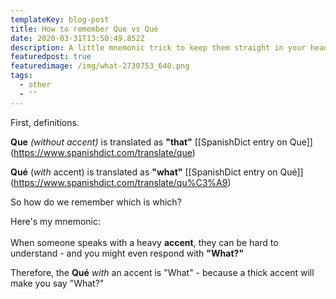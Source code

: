 ```yaml
---
templateKey: blog-post
title: How to remember Que vs Qué
date: 2020-03-31T13:50:49.852Z
description: A little mnemonic trick to keep them straight in your head
featuredpost: true
featuredimage: /img/what-2730753_640.png
tags:
  - other
  - ''
---
```

First, definitions.

**Que** *(without accent)* is translated as **"that"**           [\[SpanishDict entry on Que]](https://www.spanishdict.com/translate/que)

**Qué** (*with* accent) is translated as **"what"**         [\[SpanishDict entry on Qué]](https://www.spanishdict.com/translate/qu%C3%A9)

So how do we remember which is which?

Here's my mnemonic:\
\
When someone speaks with a heavy **accent**, they can be hard to understand - and you might even respond with **"What?"**

Therefore, the **Qué** *with* an accent is "What" - because a thick accent will make you say "What?"